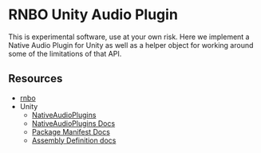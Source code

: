 # RNBO Unity Audio Plugin

This is experimental software, use at your own risk.
Here we implement a Native Audio Plugin for Unity as well as a helper object for working around some of the limitations of that API.

## Resources

* [rnbo](https://rnbo.cycling74.com/)
* Unity
  * [NativeAudioPlugins](https://github.com/Unity-Technologies/NativeAudioPlugins)
  * [NativeAudioPlugins Docs](https://docs.unity3d.com/Manual/AudioMixerNativeAudioPlugin.html)
  * [Package Manifest Docs](https://docs.unity3d.com/Manual/upm-manifestPkg.html)
  * [Assembly Definition docs](https://docs.unity3d.com/Manual/ScriptCompilationAssemblyDefinitionFiles.html)
